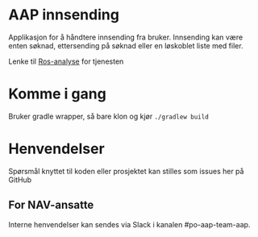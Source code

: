 # AAP innsending
Applikasjon for å håndtere innsending fra bruker. Innsending kan være enten søknad, ettersending på søknad eller en løskoblet liste med filer.


Lenke til [Ros-analyse](https://apps.powerapps.com/play/e/default-62366534-1ec3-4962-8869-9b5535279d0b/a/f8517640-ea01-46e2-9c09-be6b05013566?tenantId=62366534-1ec3-4962-8869-9b5535279d0b) for tjenesten
# Komme i gang
Bruker gradle wrapper, så bare klon og kjør `./gradlew build`

# Henvendelser
Spørsmål knyttet til koden eller prosjektet kan stilles som issues her på GitHub

## For NAV-ansatte
Interne henvendelser kan sendes via Slack i kanalen #po-aap-team-aap.
